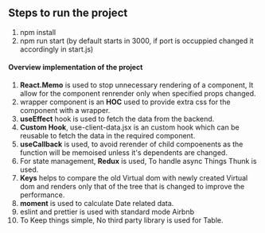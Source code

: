 
## Steps to run the project
1. npm install 
2. npm run start (by default starts in 3000, if port is occuppied changed it accordingly in start.js)

#### Overview implementation of the project

1. **React.Memo** is used to stop unnecessary rendering of a component, It allow for the component renrender
only when specified props changed.
2. wrapper component is an **HOC** used to provide extra css for the component with a wrapper. 
3. **useEffect** hook is used to fetch the data from the backend. 
4. **Custom Hook**, use-client-data.jsx is an custom hook which can be reusable to fetch the data in the required 
component. 
5. **useCallback** is used, to avoid rerender of child compoenents as the function will be memoised unless it's
dependents are changed. 
6. For state management, **Redux** is used, To handle async Things Thunk is used. 
7. **Keys** helps to compare the old Virtual dom with newly created Virtual dom and renders only that of 
 the tree that is changed to improve the performance.
8. **moment** is used to calculate Date related data.
9.  eslint and prettier is used with standard mode Airbnb
 10. To Keep things simple, No third party library is used for Table.     
